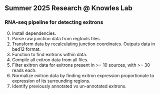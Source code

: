 ## Summer 2025 Research @ Knowles Lab

### RNA-seq pipeline for detecting exitrons

0. Install dependencies.
1. Parse raw junction data from regtools files.
2. Transform data by recalculating junction coordinates. Outputs data in bed12 format.
3. Function to find exitrons within data.
4. Compile all exitron data from all files.
5. Filter exitron data for exitrons present in >= 10 sources, with >= 30 reads each.
6. Normalize exitron data by finding exitron expression proportionate to expression of its surrounding regions.
7. Identify previously annotated vs un-annotated exitrons.

